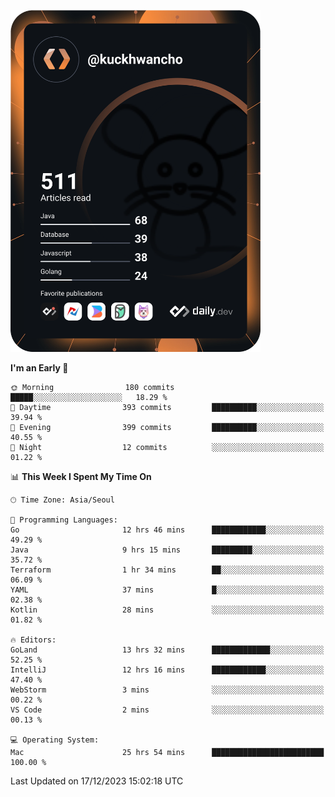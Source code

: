 <a href="https://app.daily.dev/kuckhwancho"><img src="https://github.com/kuckjwi0928/kuckjwi0928/blob/master/devcard.svg" width="400" alt="Kuckjwi Devcard"/></a>

<!--START_SECTION:waka-->
**I'm an Early 🐤** 

```text
🌞 Morning                180 commits         █████░░░░░░░░░░░░░░░░░░░░   18.29 % 
🌆 Daytime                393 commits         ██████████░░░░░░░░░░░░░░░   39.94 % 
🌃 Evening                399 commits         ██████████░░░░░░░░░░░░░░░   40.55 % 
🌙 Night                  12 commits          ░░░░░░░░░░░░░░░░░░░░░░░░░   01.22 % 
```


📊 **This Week I Spent My Time On** 

```text
🕑︎ Time Zone: Asia/Seoul

💬 Programming Languages: 
Go                       12 hrs 46 mins      ████████████░░░░░░░░░░░░░   49.29 % 
Java                     9 hrs 15 mins       █████████░░░░░░░░░░░░░░░░   35.72 % 
Terraform                1 hr 34 mins        ██░░░░░░░░░░░░░░░░░░░░░░░   06.09 % 
YAML                     37 mins             █░░░░░░░░░░░░░░░░░░░░░░░░   02.38 % 
Kotlin                   28 mins             ░░░░░░░░░░░░░░░░░░░░░░░░░   01.82 % 

🔥 Editors: 
GoLand                   13 hrs 32 mins      █████████████░░░░░░░░░░░░   52.25 % 
IntelliJ                 12 hrs 16 mins      ████████████░░░░░░░░░░░░░   47.40 % 
WebStorm                 3 mins              ░░░░░░░░░░░░░░░░░░░░░░░░░   00.22 % 
VS Code                  2 mins              ░░░░░░░░░░░░░░░░░░░░░░░░░   00.13 % 

💻 Operating System: 
Mac                      25 hrs 54 mins      █████████████████████████   100.00 % 
```


 Last Updated on 17/12/2023 15:02:18 UTC
<!--END_SECTION:waka-->
